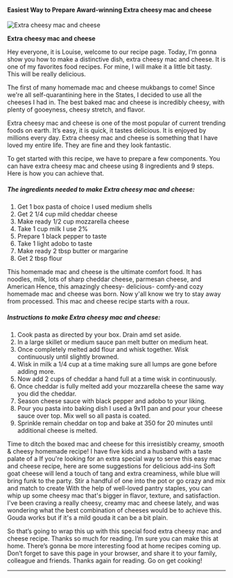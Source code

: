             

#### Easiest Way to Prepare Award-winning Extra cheesy mac and cheese

![Extra cheesy mac and cheese](https://img-global.cpcdn.com/recipes/5096541754228736/751x532cq70/extra-cheesy-mac-and-cheese-recipe-main-photo.jpg)

**Extra cheesy mac and cheese**

Hey everyone, it is Louise, welcome to our recipe page. Today, I’m gonna show you how to make a distinctive dish, extra cheesy mac and cheese. It is one of my favorites food recipes. For mine, I will make it a little bit tasty. This will be really delicious.

The first of many homemade mac and cheese mukbangs to come! Since we're all self-quarantining here in the States, I decided to use all the cheeses I had in. The best baked mac and cheese is incredibly cheesy, with plenty of gooeyness, cheesy stretch, and flavor.

Extra cheesy mac and cheese is one of the most popular of current trending foods on earth. It’s easy, it is quick, it tastes delicious. It is enjoyed by millions every day. Extra cheesy mac and cheese is something that I have loved my entire life. They are fine and they look fantastic.

To get started with this recipe, we have to prepare a few components. You can have extra cheesy mac and cheese using 8 ingredients and 9 steps. Here is how you can achieve that.

##### The ingredients needed to make Extra cheesy mac and cheese:

1.  Get 1 box pasta of choice I used medium shells
2.  Get 2 1/4 cup mild cheddar cheese
3.  Make ready 1/2 cup mozzarella cheese
4.  Take 1 cup milk I use 2%
5.  Prepare 1 black pepper to taste
6.  Take 1 light adobo to taste
7.  Make ready 2 tbsp butter or margarine
8.  Get 2 tbsp flour

This homemade mac and cheese is the ultimate comfort food. It has noodles, milk, lots of sharp cheddar cheese, parmesan cheese, and American Hence, this amazingly cheesy- delicious- comfy-and cozy homemade mac and cheese was born. Now y'all know we try to stay away from processed. This mac and cheese recipe starts with a roux.

##### Instructions to make Extra cheesy mac and cheese:

1.  Cook pasta as directed by your box. Drain amd set aside.
2.  In a large skillet or medium sauce pan melt butter on medium heat.
3.  Once completely melted add flour and whisk together. Wisk continuously until slightly browned.
4.  Wisk in milk a 1/4 cup at a time making sure all lumps are gone before adding more.
5.  Now add 2 cups of cheddar a hand full at a time wisk in continuously.
6.  Once cheddar is fully melted add your mozzarella cheese the same way you did the cheddar.
7.  Season cheese sauce with black pepper and adobo to your liking.
8.  Pour you pasta into baking dish I used a 9x11 pan and pour your cheese sauce over top. Mix well so all pasta is coated.
9.  Sprinkle remain cheddar on top and bake at 350 for 20 minutes until additional cheese is melted.

Time to ditch the boxed mac and cheese for this irresistibly creamy, smooth & cheesy homemade recipe! I have five kids and a husband with a taste palate of a If you're looking for an extra special way to serve this easy mac and cheese recipe, here are some suggestions for delicious add-ins Soft goat cheese will lend a touch of tang and extra creaminess, while blue will bring funk to the party. Stir a handful of one into the pot or go crazy and mix and match to create With the help of well-loved pantry staples, you can whip up some cheesy mac that's bigger in flavor, texture, and satisfaction. I've been craving a really cheesy, creamy mac and cheese lately, and was wondering what the best combination of cheeses would be to achieve this. Gouda works but if it's a mild gouda it can be a bit plain.

So that’s going to wrap this up with this special food extra cheesy mac and cheese recipe. Thanks so much for reading. I’m sure you can make this at home. There’s gonna be more interesting food at home recipes coming up. Don’t forget to save this page in your browser, and share it to your family, colleague and friends. Thanks again for reading. Go on get cooking!

* * *